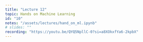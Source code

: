 ```yaml
---
title: "Lecture 12"
topic: Hands on Machine Learning
id: "10"
notes: "/assets/lectures/hand_on_ml.ipynb"
# slides: ""
recording: "https://youtu.be/QYQ5NpllC-0?si=a8XOkxfYa6-2kpbX"
---
```

